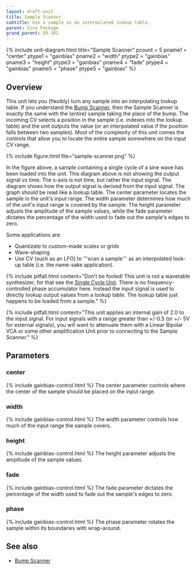 ```yaml
---
layout: draft-unit
title: Sample Scanner
subtitle: Use a sample as an interpolated lookup table.
parent: Core Package
grand_parent: ER-301
---
```


{% include unit-diagram.html 
title="Sample Scanner"
pcount = 5
pname1 = "center"
ptype1 = "gainbias"
pname2 = "width"
ptype2 = "gainbias"
pname3 = "height"
ptype3 = "gainbias"
pname4 = "fade"
ptype4 = "gainbias"
pname5 = "phase"
ptype5 = "gainbias"
%}

## Overview

This unit lets you (flexibly) turn any sample into an interpolating lookup table.  If you understand the [Bump Scanner](bump-scanner), then the Sample Scanner is exactly the same with the (entire) sample taking the place of the bump.  The incoming CV selects a position in the sample (i.e. indexes into the lookup table) and the unit outputs the value (or an interpolated value if the position falls between two samples).  Most of the complexity of this unit comes the controls that allow you to locate the entire sample somewhere on the input CV range.

{% include figure.html
file="sample-scanner.png"
%}

In the figure above, a sample containing a single cycle of a sine wave has been loaded into the unit.  This diagram above is not showing the output signal vs time. The x-axis is not time, but rather the input signal. The diagram shows how the output signal is derived from the input signal. The graph should be read like a lookup table.  The center parameter locates the sample in the unit's input range.  The width parameter determines how much of the unit's input range is covered by the sample.  The height parameter adjusts the amplitude of the sample values, while the fade parameter dictates the percentage of the width used to fade out the sample's edges to zero.

Some applications are:
* Quantizate to custom-made scales or grids
* Wave-shaping
* Use CV (such as an LFO) to '''scan a sample''' as an interpolated look-up table (i.e. the name-sake application).

{% include pitfall.html
content="Don’t be fooled! This unit is not a wavetable synthesizer, for that see the [Single Cycle Unit](single-cycle).  There is no frequency-controlled phase accumulator here.  Instead the input signal is used to directly lookup output values from a lookup table.  The lookup table just happens to be loaded from a sample."
%}

{% include pitfall.html
content="This unit applies an internal gain of 2.0 to the input signal.  For input signals with a range greater than +/-0.5 (or +/- 5V for external signals), you will want to attenuate them with a Linear Bipolar VCA or some other amplification Unit prior to connecting to the Sample Scanner."
%}

## Parameters

### center
{% include gainbias-control.html %}
The center parameter controls where the center of the sample should be placed on the input range.

### width
{% include gainbias-control.html %}
The width parameter controls how much of the input range the sample covers.

### height
{% include gainbias-control.html %}
The height parameter adjusts the amplitude of the sample values.

### fade
{% include gainbias-control.html %}
The fade parameter dictates the percentage of the width used to fade out the sample's edges to zero.

### phase
{% include gainbias-control.html %}
The phase parameter rotates the sample within its boundaries with wrap-around.

## See also

* [Bump Scanner](bump-scanner)